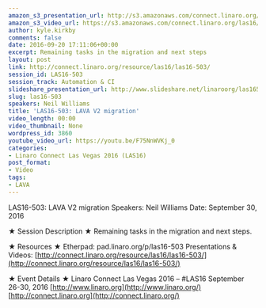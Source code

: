 ```yaml
---
amazon_s3_presentation_url: http://s3.amazonaws.com/connect.linaro.org/las16/Presentations/Friday/LAS16-503%20-%20LAVA%20V2%20migration.pdf
amazon_s3_video_url: https://s3.amazonaws.com/connect.linaro.org/las16/Videos/Friday/LAS16-503%20LAVA%20V2%20migration.mp4
author: kyle.kirkby
comments: false
date: 2016-09-20 17:11:06+00:00
excerpt: Remaining tasks in the migration and next steps
layout: post
link: http://connect.linaro.org/resource/las16/las16-503/
session_id: LAS16-503
session_track: Automation & CI
slideshare_presentation_url: http://www.slideshare.net/linaroorg/las16503-lava-v2-migration
slug: las16-503
speakers: Neil Williams
title: 'LAS16-503: LAVA V2 migration'
video_length: 00:00
video_thumbnail: None
wordpress_id: 3860
youtube_video_url: https://youtu.be/F75NnWVKj_0
categories:
- Linaro Connect Las Vegas 2016 (LAS16)
post_format:
- Video
tags:
- LAVA
---
```


LAS16-503: LAVA V2 migration
Speakers: Neil Williams
Date: September 30, 2016

★ Session Description ★
Remaining tasks in the migration and next steps.

★ Resources ★
Etherpad: pad.linaro.org/p/las16-503
Presentations & Videos: [http://connect.linaro.org/resource/las16/las16-503/](http://connect.linaro.org/resource/las16/las16-503/)

★ Event Details ★
Linaro Connect Las Vegas 2016 – #LAS16
September 26-30, 2016
[http://www.linaro.org](http://www.linaro.org/)
[http://connect.linaro.org](http://connect.linaro.org/)
